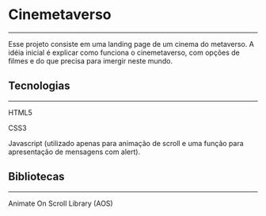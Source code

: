# Cinemetaverso
-------------------------------------------

Esse projeto consiste em uma landing page de um cinema do metaverso. A idéia inicial é explicar como funciona o cinemetaverso, com opções de filmes e do que precisa para imergir neste mundo.


## Tecnologias
--------------------------------------------

HTML5

CSS3

Javascript (utilizado apenas para animação de scroll e uma função para apresentação de mensagens com alert).

## Bibliotecas
--------------------------------------------

Animate On Scroll Library (AOS) 